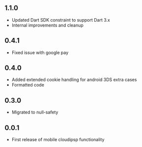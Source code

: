 ## 1.1.0
* Updated Dart SDK constraint to support Dart 3.x
* Internal improvements and cleanup

## 0.4.1
* Fixed issue with google pay

## 0.4.0
* Added extended cookie handling for android 3DS extra cases
* Formatted code

## 0.3.0
* Migrated to null-safety

## 0.0.1

* First release of mobile cloudipsp functionality
